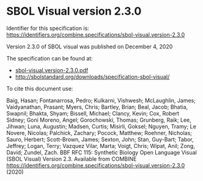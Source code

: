 # SBOL Visual version 2.3.0
Identifier for this specification is: https://identifiers.org/combine.specifications/sbol-visual.version-2.3.0

Version 2.3.0 of SBOL visual was published on December 4, 2020

The specification can be found at:

* [sbol-visual.version-2.3.0.pdf](./files/sbol-visual.version-2.3.0.pdf)
* http://sbolstandard.org/downloads/specification-sbol-visual/

To cite this document use:

Baig, Hasan; Fontanarrosa, Pedro; Kulkarni, Vishwesh; McLaughlin, James; Vaidyanathan, Prasant; Myers, Chris; Bartley, Brian; Beal, Jacob; Bhatia, Swapnil; Bhakta, Shyam; Bissell, Michael; Clancy, Kevin; Cox, Robert Sidney; Goni Moreno, Angel; Gorochowski, Thomas; Grunberg, Raik; Lee, Jihwan; Luna, Augustin; Madsen, Curtis; Misirli, Goksel; Nguyen, Tramy; Le Novere, Nicolas; Palchick, Zachary; Pocock, Matthew; Roehner, Nicholas; Sauro, Herbert; Scott-Brown, James; Sexton, John; Stan, Guy-Bart; Tabor, Jeffrey; Logan, Terry; Vazquez Vilar, Marta; Voigt, Chris; Wipat, Anil; Zong, David; Zundel, Zach. BBF RFC 115: Synthetic Biology Open Language Visual (SBOL Visual) Version 2.3. Available from COMBINE https://identifiers.org/combine.specifications/sbol-visual.version-2.3.0 (2020)
